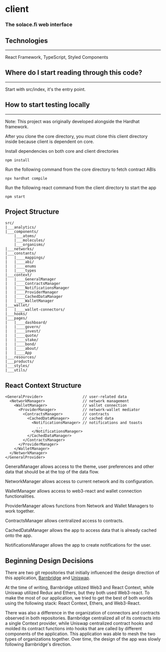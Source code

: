 # client

### The solace.fi web interface

## Technologies

---

React Framework, TypeScript, Styled Components

## Where do I start reading through this code?

---

Start with src/index, it's the entry point.

## How to start testing locally

---

Note: This project was originally developed alongside the Hardhat framework.

After you clone the core directory, you must clone this client directory inside because client is dependent on core.

Install dependencies on both core and client directories

    npm install

Run the following command from the core directory to fetch contract ABIs

    npx hardhat compile

Run the following react command from the client directory to start the app

    npm start

## Project Structure

    src/
    |___analytics/
    |___components/
        |___atoms/
        |___molecules/
        |___organisms/
    |___networks/
    |___constants/
    |   |____mappings/
    |   |____abi/
    |   |____enums
    |   |____types
    |___context/
    |   |____GeneralManager
    |   |____ContractsManager
    |   |____NotificationsManager
    |   |____ProviderManager
    |   |____CachedDataManager
    |   |____WalletManager
    |___wallet/
    |   |____wallet-connectors/
    |___hooks/
    |___pages/
    |   |____dashboard/
    |   |____govern/
    |   |____invest/
    |   |____quote/
    |   |____stake/
    |   |____bond/
    |   |____about/
    |   |____App
    |___resources/
    |___products/
    |___styles/
    |___utils/

## React Context Structure

    <GeneralProvider>                  // user-related data
      <NetworkManager>                 // network management
        <WalletManager>                // wallet connection
          <ProviderManager>            // network-wallet mediator
            <ContractsManager>         // contracts
              <CachedDataManager>      // cached data
                <NotificationsManager> // notifications and toasts
                  ...
                </NotificationsManager>
              </CachedDataManager>
            </ContractsManager>
          </ProviderManager>
        </WalletManager>
      </NetworkManager>
    </GeneralProvider>

GeneralManager allows access to the theme, user preferences and other data that should be at the top of the data flow.

NetworkManager allows access to current network and its configuration.

WalletManager allows access to web3-react and wallet connection functionalities.

ProviderManager allows functions from Network and Wallet Managers to work together.

ContractsManager allows centralized access to contracts.

CachedDataManager allows the app to access data that is already cached onto the app.

NotificationsManager allows the app to create notifications for the user.

## Beginning Design Decisions

There are two git repositories that initially influenced the design direction of this application, [Barnbridge](https://github.com/BarnBridge/barnbridge-frontend)
and [Uniswap](https://github.com/Uniswap/uniswap-interface).

At the time of writing, Barnbridge utilized Web3 and React Context, while Uniswap utilized Redux and Ethers, but they both used Web3-react. To make the most of our application, we tried to get the best of both worlds using the following stack: React Context, Ethers, and Web3-React.

There was also a difference in the organization of connectors and contracts observed in both repositories. Barnbridge centralized all of its contracts into a single Context provider, while Uniswap centralized contract hooks and molded its contract functions into hooks that are called by different components of the application. This application was able to mesh the two types of organizations together. Over time, the design of the app was slowly following Barnbridge's direction.
